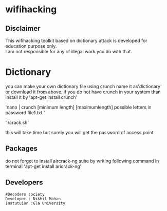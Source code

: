 # wifihacking
## Disclaimer
This wifihacking toolkit  based on dictionary attack is developed for education purpose only.  
I am not responsible for any of illegal work you do with that. 
# Dictionary
you can make your own dictionary file using crunch name it as'dictionary' or download it from above.
if you do not have crunch in your system than install it by 'apt-get install crunch'

'nano | crunch [minimum length] [maximumlength] possible letters in password file1.txt '

'./crack.sh'

this will take time but surely you will get the password of access point
## Packages 
do not forget to install aircrack-ng suite by writing following command in terminal 'apt-get install aricrack-ng'
## Developers  
    #Decoders society
    Developer : Nikhil Mohan  
    Instutuion :Gla University   
 
